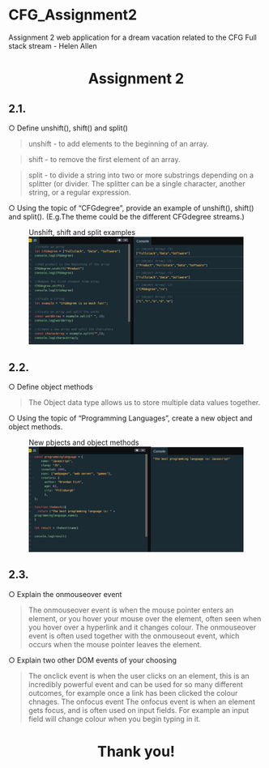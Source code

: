 # CFG_Assignment2
Assignment 2 web application for a dream vacation related to the CFG Full stack stream - Helen Allen 

# <p align="center"> Assignment 2 </p>

## 2.1.
○ Define unshift(), shift() and split()
> unshift - to add elements to the beginning of an array.

> shift - to remove the first element of an array.

> split - to divide a string into two or more substrings depending on a splitter (or divider.   The splitter can be a single character, another string, or a regular expression.

○ Using the topic of “CFGdegree”, provide an example of unshift(), shift() and
split(). (E.g.The theme could be the different CFGdegree streams.)

<figure>
   <figcaption>Unshift, shift and split examples</figcaption> 
   <img src="ShiftSplitScreenshot.jpg"
         alt="Unshift, shift and split examples">
</figure>

## 2.2.
○ Define object methods
> The Object data type allows us to store multiple data values together.

○ Using the topic of “Programming Languages”, create a new object and object
methods.

<figure>
   <figcaption>New pbjects and object methods</figcaption> 
   <img src="objectmethodScreenshot.jpg"
         alt="New pbjects and object methods">
</figure>

## 2.3.
○ Explain the onmouseover event
> The onmouseover event is when the mouse pointer enters an element, or you hover your mouse over the element, often seen when you hover over a hyperlink and it changes colour. The onmouseover event is often used together with the onmouseout event, which occurs when the mouse pointer leaves the element.


○ Explain two other DOM events of your choosing
> The onclick event is when the user clicks on an element, this is an incredibly powerful event and can be used for so many different outcomes, for example once a link has been clicked the colour chnages.
> The onfocus event The onfocus event is when an element gets focus, and is often used on input fields. For example an input field will change colour when you begin typing in it.


##
# <p align="center"> Thank you!</p>